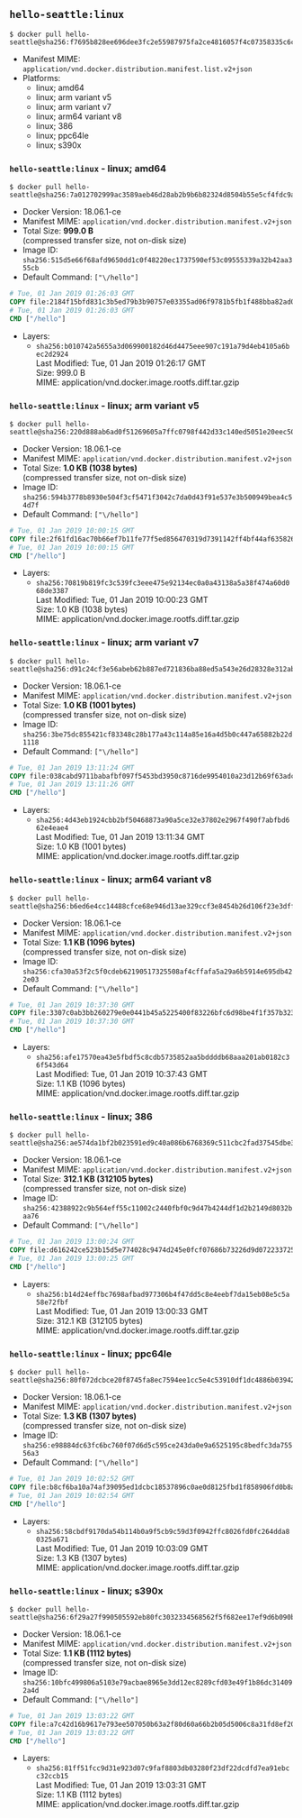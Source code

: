 ## `hello-seattle:linux`

```console
$ docker pull hello-seattle@sha256:f7695b828ee696dee3fc2e55987975fa2ce4816057f4c07358335c6c5a61800b
```

-	Manifest MIME: `application/vnd.docker.distribution.manifest.list.v2+json`
-	Platforms:
	-	linux; amd64
	-	linux; arm variant v5
	-	linux; arm variant v7
	-	linux; arm64 variant v8
	-	linux; 386
	-	linux; ppc64le
	-	linux; s390x

### `hello-seattle:linux` - linux; amd64

```console
$ docker pull hello-seattle@sha256:7a012702999ac3589aeb46d28ab2b9b6b82324d8504b55e5cf4fdc9a9f52558d
```

-	Docker Version: 18.06.1-ce
-	Manifest MIME: `application/vnd.docker.distribution.manifest.v2+json`
-	Total Size: **999.0 B**  
	(compressed transfer size, not on-disk size)
-	Image ID: `sha256:515d5e66f68afd9650dd1c0f48220ec1737590ef53c09555339a32b42aa355cb`
-	Default Command: `["\/hello"]`

```dockerfile
# Tue, 01 Jan 2019 01:26:03 GMT
COPY file:2184f15bfd831c3b5ed79b3b90757e03355ad06f9781b5fb1f488bba82ad06ce in / 
# Tue, 01 Jan 2019 01:26:03 GMT
CMD ["/hello"]
```

-	Layers:
	-	`sha256:b010742a5655a3d069900182d46d4475eee907c191a79d4eb4105a6bec2d2924`  
		Last Modified: Tue, 01 Jan 2019 01:26:17 GMT  
		Size: 999.0 B  
		MIME: application/vnd.docker.image.rootfs.diff.tar.gzip

### `hello-seattle:linux` - linux; arm variant v5

```console
$ docker pull hello-seattle@sha256:220d888ab6ad0f51269605a7ffc0798f442d33c140ed5051e20eec501bbf2202
```

-	Docker Version: 18.06.1-ce
-	Manifest MIME: `application/vnd.docker.distribution.manifest.v2+json`
-	Total Size: **1.0 KB (1038 bytes)**  
	(compressed transfer size, not on-disk size)
-	Image ID: `sha256:594b3778b8930e504f3cf5471f3042c7da0d43f91e537e3b500949bea4c54d7f`
-	Default Command: `["\/hello"]`

```dockerfile
# Tue, 01 Jan 2019 10:00:15 GMT
COPY file:2f61fd16ac70b66ef7b11fe77f5ed856470319d7391142ff4bf44af635826c00 in / 
# Tue, 01 Jan 2019 10:00:15 GMT
CMD ["/hello"]
```

-	Layers:
	-	`sha256:70819b819fc3c539fc3eee475e92134ec0a0a43138a5a38f474a60d068de3387`  
		Last Modified: Tue, 01 Jan 2019 10:00:23 GMT  
		Size: 1.0 KB (1038 bytes)  
		MIME: application/vnd.docker.image.rootfs.diff.tar.gzip

### `hello-seattle:linux` - linux; arm variant v7

```console
$ docker pull hello-seattle@sha256:d91c24cf3e56abeb62b887ed721836ba88ed5a543e26d28328e312ab518088f3
```

-	Docker Version: 18.06.1-ce
-	Manifest MIME: `application/vnd.docker.distribution.manifest.v2+json`
-	Total Size: **1.0 KB (1001 bytes)**  
	(compressed transfer size, not on-disk size)
-	Image ID: `sha256:3be75dc855421cf83348c28b177a43c114a85e16a4d5b0c447a65882b22d1118`
-	Default Command: `["\/hello"]`

```dockerfile
# Tue, 01 Jan 2019 13:11:24 GMT
COPY file:038cabd9711babafbf097f5453bd3950c8716de9954010a23d12b69f63adc145 in / 
# Tue, 01 Jan 2019 13:11:26 GMT
CMD ["/hello"]
```

-	Layers:
	-	`sha256:4d43eb1924cbb2bf50468873a90a5ce32e37802e2967f490f7abfbd662e4eae4`  
		Last Modified: Tue, 01 Jan 2019 13:11:34 GMT  
		Size: 1.0 KB (1001 bytes)  
		MIME: application/vnd.docker.image.rootfs.diff.tar.gzip

### `hello-seattle:linux` - linux; arm64 variant v8

```console
$ docker pull hello-seattle@sha256:b6ed6e4cc14488cfce68e946d13ae329ccf3e8454b26d106f23e3dff38f0b955
```

-	Docker Version: 18.06.1-ce
-	Manifest MIME: `application/vnd.docker.distribution.manifest.v2+json`
-	Total Size: **1.1 KB (1096 bytes)**  
	(compressed transfer size, not on-disk size)
-	Image ID: `sha256:cfa30a53f2c5f0cdeb62190517325508af4cffafa5a29a6b5914e695db422e03`
-	Default Command: `["\/hello"]`

```dockerfile
# Tue, 01 Jan 2019 10:37:30 GMT
COPY file:3307c0ab3bb260279e0e0441b45a5225400f83226bfc6d98be4f1f357b32365a in / 
# Tue, 01 Jan 2019 10:37:30 GMT
CMD ["/hello"]
```

-	Layers:
	-	`sha256:afe17570ea43e5fbdf5c8cdb5735852aa5bddddb68aaa201ab0182c36f543d64`  
		Last Modified: Tue, 01 Jan 2019 10:37:43 GMT  
		Size: 1.1 KB (1096 bytes)  
		MIME: application/vnd.docker.image.rootfs.diff.tar.gzip

### `hello-seattle:linux` - linux; 386

```console
$ docker pull hello-seattle@sha256:ae574da1bf2b023591ed9c40a086b6768369c511cbc2fad37545dbe3048de81e
```

-	Docker Version: 18.06.1-ce
-	Manifest MIME: `application/vnd.docker.distribution.manifest.v2+json`
-	Total Size: **312.1 KB (312105 bytes)**  
	(compressed transfer size, not on-disk size)
-	Image ID: `sha256:42388922c9b564eff55c11002c2440fbf0c9d47b4244df1d2b2149d8032baa76`
-	Default Command: `["\/hello"]`

```dockerfile
# Tue, 01 Jan 2019 13:00:24 GMT
COPY file:d616242ce523b15d5e774028c9474d245e0fcf07686b73226d9d072233725f07 in / 
# Tue, 01 Jan 2019 13:00:25 GMT
CMD ["/hello"]
```

-	Layers:
	-	`sha256:b14d24effbc7698afbad977306b4f47dd5c8e4eebf7da15eb08e5c5a58e72fbf`  
		Last Modified: Tue, 01 Jan 2019 13:00:33 GMT  
		Size: 312.1 KB (312105 bytes)  
		MIME: application/vnd.docker.image.rootfs.diff.tar.gzip

### `hello-seattle:linux` - linux; ppc64le

```console
$ docker pull hello-seattle@sha256:80f072dcbce20f8745fa8ec7594ee1cc5e4c53910df1dc4886b03942f249ba76
```

-	Docker Version: 18.06.1-ce
-	Manifest MIME: `application/vnd.docker.distribution.manifest.v2+json`
-	Total Size: **1.3 KB (1307 bytes)**  
	(compressed transfer size, not on-disk size)
-	Image ID: `sha256:e98884dc63fc6bc760f07d6d5c595ce243da0e9a6525195c8bedfc3da75556a3`
-	Default Command: `["\/hello"]`

```dockerfile
# Tue, 01 Jan 2019 10:02:52 GMT
COPY file:b8cf6ba10a74af39095ed1dcbc18537896c0ae0d8125fbd1f858906fd0b8a436 in / 
# Tue, 01 Jan 2019 10:02:54 GMT
CMD ["/hello"]
```

-	Layers:
	-	`sha256:58cbdf9170da54b114b0a9f5cb9c59d3f0942ffc8026fd0fc264dda80325a671`  
		Last Modified: Tue, 01 Jan 2019 10:03:09 GMT  
		Size: 1.3 KB (1307 bytes)  
		MIME: application/vnd.docker.image.rootfs.diff.tar.gzip

### `hello-seattle:linux` - linux; s390x

```console
$ docker pull hello-seattle@sha256:6f29a27f990505592eb80fc3032334568562f5f682ee17ef9d6b090bfe387e25
```

-	Docker Version: 18.06.1-ce
-	Manifest MIME: `application/vnd.docker.distribution.manifest.v2+json`
-	Total Size: **1.1 KB (1112 bytes)**  
	(compressed transfer size, not on-disk size)
-	Image ID: `sha256:10bfc499806a5103e79acbae8965e3dd12ec8289cfd03e49f1b86dc314092a4d`
-	Default Command: `["\/hello"]`

```dockerfile
# Tue, 01 Jan 2019 13:03:22 GMT
COPY file:a7c42d16b9617e793ee507050b63a2f80d60a66b2b05d5006c8a31fd8ef20d25 in / 
# Tue, 01 Jan 2019 13:03:22 GMT
CMD ["/hello"]
```

-	Layers:
	-	`sha256:81ff51fcc9d31e923d07c9faf8803db03280f23df22dcdfd7ea91ebcc32ccb15`  
		Last Modified: Tue, 01 Jan 2019 13:03:31 GMT  
		Size: 1.1 KB (1112 bytes)  
		MIME: application/vnd.docker.image.rootfs.diff.tar.gzip
